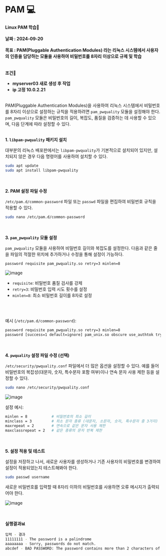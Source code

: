 # PAM 💻
**Linux PAM 학습📝**
<br/><br/>
**날짜 : 2024-09-20**
<br/><br/>
**목표 : PAM(Pluggable Authentication Modules) 라는 리눅스 시스템에서 사용자의 인증을 담당하는 모듈을 사용하여 비밀번호를 8자리 이상으로 규제 및 학습**    
<br/><br/>
**조건📌**
- **myserver03 새로 생성 후 작업**
- **ip 고정 10.0.2.21**
<br/><br/>

PAM(Pluggable Authentication Modules)을 사용하여 리눅스 시스템에서 비밀번호를 8자리 이상으로 설정하는 규칙을 적용하려면 `pam_pwquality` 모듈을 설정해야 한다. `pam_pwquality` 모듈은 비밀번호의 길이, 복잡도, 품질을 검증하는 데 사용할 수 있으며, 다음 단계에 따라 설정할 수 있다.
<br/><br/>

**1. `libpam-pwquality` 패키지 설치**
  
대부분의 리눅스 배포판에서는 `libpam-pwquality`가 기본적으로 설치되어 있지만, 설치되지 않은 경우 다음 명령어를 사용하여 설치할 수 있다.

```bash
sudo apt update
sudo apt install libpam-pwquality
```
<br/><br/>
**2. PAM 설정 파일 수정**

`/etc/pam.d/common-password` 파일 또는 `passwd` 파일을 편집하여 비밀번호 규칙을 적용할 수 있다.

```bash
sudo nano /etc/pam.d/common-password
```
<br/><br/>
**3. `pam_pwquality` 모듈 설정**

`pam_pwquality` 모듈을 사용하여 비밀번호 길이와 복잡도를 설정한다. 다음과 같은 줄을 파일의 적절한 위치에 추가하거나 수정을 통해 설정이 가능하다.

```bash
password requisite pam_pwquality.so retry=3 minlen=8
```

![image](https://github.com/user-attachments/assets/e3e763eb-fc98-482e-8e83-b968b44cb654)


- `requisite`: 비밀번호 품질 검사를 강제
- `retry=3`: 비밀번호 입력 시도 횟수를 설정
- `minlen=8`: 최소 비밀번호 길이를 8자로 설정

<br/><br/>

예시 (`/etc/pam.d/common-password`):

```bash
password requisite pam_pwquality.so retry=3 minlen=8
password [success=1 default=ignore] pam_unix.so obscure use_authtok try_first_pass sha512
```
<br/><br/>
**4. `pwquality` 설정 파일 수정 (선택)**

`/etc/security/pwquality.conf` 파일에서 더 많은 옵션을 설정할 수 있다. 예를 들어 비밀번호의 복잡성(대문자, 숫자, 특수문자 포함 여부)이나 연속 문자 사용 제한 등을 설정할 수 있다.

```bash
sudo nano /etc/security/pwquality.conf
```

![image](https://github.com/user-attachments/assets/f08325b2-c0cf-4bc6-8233-91c1e0eae15d)



설정 예시:

```bash
minlen = 8           # 비밀번호의 최소 길이
minclass = 3         # 최소 문자 종류 (대문자, 소문자, 숫자, 특수문자 중 3가지)
maxrepeat = 2        # 연속으로 같은 문자 사용 제한
maxclassrepeat = 2   # 같은 종류의 문자 반복 제한
```

<br/><br/>
**5. 설정 적용 및 테스트**

설정을 저장하고 나서, 새로운 사용자를 생성하거나 기존 사용자의 비밀번호를 변경하여 설정이 적용되었는지 테스트해봐야 한다.

```bash
sudo passwd username
```


새로운 비밀번호를 입력할 때 8자리 이하의 비밀번호를 사용하면 오류 메시지가 출력되어야 한다.

![image](https://github.com/user-attachments/assets/154f41e2-3370-4511-b6a1-afd565e32517)

<br/><br/>
**실행결과📊**

```bash
입력 - 결과
11111111 - The password is a palindrome
aaaaaaaa - Sorry, passwords do not match.
abcdef - BAD PASSWORD: The password contains more than 2 characters of the same class consecutively
```
